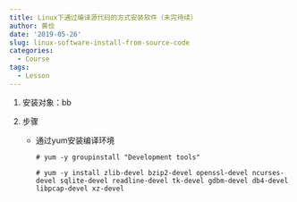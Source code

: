 ```yaml
---
title: Linux下通过编译源代码的方式安装软件（未完待续）
author: 黄俭
date: '2019-05-26'
slug: linux-software-install-from-source-code
categories:
  - Course
tags:
  - Lesson
---
```

1. 安装对象：bb

2. 步骤
    - 通过yum安装编译环境
    
       ```shell
       # yum -y groupinstall "Development tools"

       # yum -y install zlib-devel bzip2-devel openssl-devel ncurses-devel sqlite-devel readline-devel tk-devel gdbm-devel db4-devel libpcap-devel xz-devel
       
       ```
